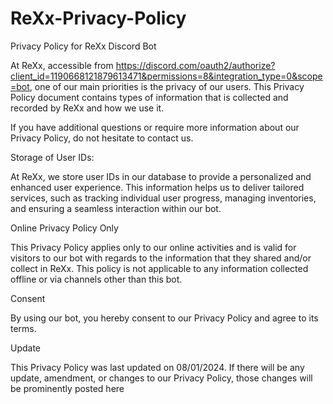 # ReXx-Privacy-Policy

Privacy Policy for ReXx Discord Bot

At ReXx, accessible from https://discord.com/oauth2/authorize?client_id=1190668121879613471&permissions=8&integration_type=0&scope=bot, one of our main priorities is the privacy of our users. This Privacy Policy document contains types of information that is collected and recorded by ReXx and how we use it.

If you have additional questions or require more information about our Privacy Policy, do not hesitate to contact us.

Storage of User IDs:

At ReXx, we store user IDs in our database to provide a personalized and enhanced user experience. This information helps us to deliver tailored services, such as tracking individual user progress, managing inventories, and ensuring a seamless interaction within our bot.

Online Privacy Policy Only

This Privacy Policy applies only to our online activities and is valid for visitors to our bot with regards to the information that they shared and/or collect in ReXx. This policy is not applicable to any information collected offline or via channels other than this bot.

Consent

By using our bot, you hereby consent to our Privacy Policy and agree to its terms.

Update

This Privacy Policy was last updated on 08/01/2024. If there will be any update, amendment, or changes to our Privacy Policy, those changes will be prominently posted here

